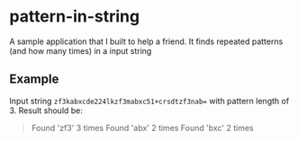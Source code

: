 # pattern-in-string
A sample application that I built to help a friend. It finds repeated patterns (and how many times) in a input string

## Example
Input string `zf3kabxcde224lkzf3mabxc51+crsdtzf3nab=` with pattern length of 3. Result should be:

> Found 'zf3' 3 times
> Found 'abx' 2 times
> Found 'bxc' 2 times
